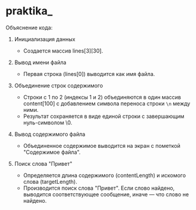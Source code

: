# praktika_

Объяснение кода:
1. Инициализация данных
   - Создается массив lines[3][30].

2. Вывод имени файла
   - Первая строка (lines[0]) выводится как имя файла.

3. Объединение строк содержимого
   - Строки с 1 по 2 (индексы 1 и 2) объединяются в один массив content[100] с добавлением символа переноса строки `\n` между ними.  
   - Результат сохраняется в виде единой строки с завершающим нуль-символом \0.

4. Вывод содержимого файла
   - Объединенное содержимое выводится на экран с пометкой "Содержимое файла".

5. Поиск слова "Привет"
   - Определяется длина содержимого (contentLength) и искомого слова (targetLength).  
   - Производится поиск слова "Привет". Если слово найдено, выводится соответствующее сообщение, иначе — что слово не найдено.